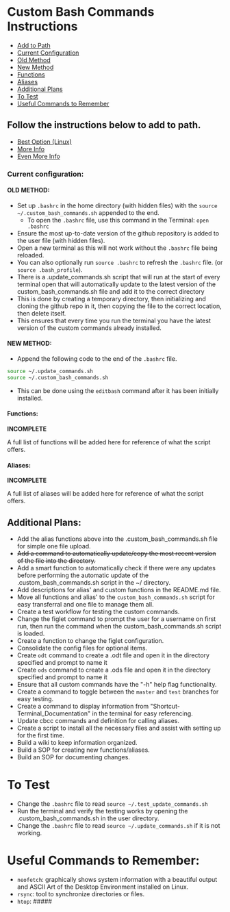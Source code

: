 # Custom Bash Commands Instructions

* [Add to Path](https://github.com/iop098321qwe/custom_bash_commands?tab=readme-ov-file#follow-the-instructions-below-to-add-to-path)
* [Current Configuration](https://github.com/iop098321qwe/custom_bash_commands?tab=readme-ov-file#current-configuration)
* [Old Method](https://github.com/iop098321qwe/custom_bash_commands?tab=readme-ov-file#old-method)
* [New Method](https://github.com/iop098321qwe/custom_bash_commands?tab=readme-ov-file#new-method)
* [Functions](https://github.com/iop098321qwe/custom_bash_commands?tab=readme-ov-file#functions)
* [Aliases](https://github.com/iop098321qwe/custom_bash_commands?tab=readme-ov-file#aliases)
* [Additional Plans](https://github.com/iop098321qwe/custom_bash_commands?tab=readme-ov-file#additional-plans)
* [To Test](https://github.com/iop098321qwe/custom_bash_commands?tab=readme-ov-file#to-test)
* [Useful Commands to Remember](https://github.com/iop098321qwe/custom_bash_commands?tab=readme-ov-file#useful-commands-to-remember)

## Follow the instructions below to add to path.

* [Best Option (Linux)](https://medium.com/devnetwork/how-to-create-your-own-custom-terminal-commands-c5008782a78e)
* [More Info](https://gitbetter.substack.com/p/automate-repetitive-tasks-with-custom)
* [Even More Info](https://betterprogramming.pub/create-custom-terminal-commands-or-shortcuts-alias-8cc8b2c3f45b)

### Current configuration:

#### OLD METHOD:
* Set up `.bashrc` in the home directory (with hidden files) with the `source ~/.custom_bash_commands.sh` appended to the end.
    * To open the `.bashrc` file, use this command in the Terminal: `open .bashrc`
* Ensure the most up-to-date version of the github repository is added to the user file (with hidden files).
* Open a new terminal as this will not work without the `.bashrc` file being reloaded.
* You can also optionally run `source .bashrc` to refresh the `.bashrc` file. (or `source .bash_profile`).
* There is a .update_commands.sh script that will run at the start of every terminal open that will automatically update to the latest version of the custom_bash_commands.sh file and add it to the correct directory
* This is done by creating a temporary directory, then initializing and cloning the github repo in it, then copying the file to the correct location, then delete itself.
* This ensures that every time you run the terminal you have the latest version of the custom commands already installed.

#### NEW METHOD:
* Append the following code to the end of the `.bashrc` file.
```bash
source ~/.update_commands.sh
source ~/.custom_bash_commands.sh
```

* This can be done using the `editbash` command after it has been initially installed.

#### Functions:

**INCOMPLETE**

A full list of functions will be added here for reference of what the script offers.

#### Aliases:

**INCOMPLETE**

A full list of aliases will be added here for reference of what the script offers.

## Additional Plans:

* Add the alias functions above into the .custom_bash_commands.sh file for simple one file upload.
* ~~Add a command to automatically update/copy the most recent version of the file into the <user> directory.~~
* Add a smart function to automatically check if there were any updates before performing the automatic update of the .custom_bash_commands.sh script in the ~/ directory.
* Add descriptions for alias' and custom functions in the README.md file.
* Move all functions and alias' to the `custom_bash_commands.sh` script for easy transferral and one file to manage them all.
* Create a test workflow for testing the custom commands.
* Change the figlet command to prompt the user for a username on first run, then run the command when the custom_bash_commands.sh script is loaded.
* Create a function to change the figlet configuration.
* Consolidate the config files for optional items.
* Create `odt` command to create a .odt file and open it in the directory specified and prompt to name it
* Create `ods` command to create a .ods file and open it in the directory specified and prompt to name it
* Ensure that all custom commands have the "-h" help flag functionality.
* Create a command to toggle between the `master` and `test` branches for easy testing.
* Create a command to display information from "Shortcut-Terminal_Documentation" in the terminal for easy referencing.
* Update cbcc commands and definition for calling aliases.
* Create a script to install all the necessary files and assist with setting up for the first time.
* Build a wiki to keep information organized.
* Build a SOP for creating new functions/aliases.
* Build an SOP for documenting changes.

# To Test

* Change the `.bashrc` file to read `source ~/.test_update_commands.sh`
* Run the terminal and verify the testing works by opening the .custom_bash_commands.sh in the user directory.
* Change the `.bashrc` file to read `source ~/.update_commands.sh` if it is not working.

# Useful Commands to Remember:

* `neofetch`: graphically shows system information with a beautiful output and ASCII Art of the Desktop Environment installed on Linux.
* `rsync`: tool to synchronize directories or files.
* `htop`: #####
